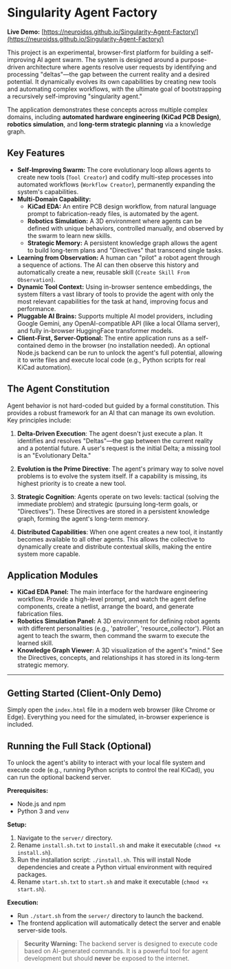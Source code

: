 # Singularity Agent Factory

**Live Demo:** [https://neuroidss.github.io/Singularity-Agent-Factory/](https://neuroidss.github.io/Singularity-Agent-Factory/)

This project is an experimental, browser-first platform for building a self-improving AI agent swarm. The system is designed around a purpose-driven architecture where agents resolve user requests by identifying and processing "deltas"—the gap between the current reality and a desired potential. It dynamically evolves its own capabilities by creating new tools and automating complex workflows, with the ultimate goal of bootstrapping a recursively self-improving "singularity agent."

The application demonstrates these concepts across multiple complex domains, including **automated hardware engineering (KiCad PCB Design)**, **robotics simulation**, and **long-term strategic planning** via a knowledge graph.

## Key Features

*   **Self-Improving Swarm:** The core evolutionary loop allows agents to create new tools (`Tool Creator`) and codify multi-step processes into automated workflows (`Workflow Creator`), permanently expanding the system's capabilities.
*   **Multi-Domain Capability:**
    *   **KiCad EDA:** An entire PCB design workflow, from natural language prompt to fabrication-ready files, is automated by the agent.
    *   **Robotics Simulation:** A 3D environment where agents can be defined with unique behaviors, controlled manually, and observed by the swarm to learn new skills.
    *   **Strategic Memory:** A persistent knowledge graph allows the agent to build long-term plans and "Directives" that transcend single tasks.
*   **Learning from Observation:** A human can "pilot" a robot agent through a sequence of actions. The AI can then observe this history and automatically create a new, reusable skill (`Create Skill From Observation`).
*   **Dynamic Tool Context:** Using in-browser sentence embeddings, the system filters a vast library of tools to provide the agent with only the most relevant capabilities for the task at hand, improving focus and performance.
*   **Pluggable AI Brains:** Supports multiple AI model providers, including Google Gemini, any OpenAI-compatible API (like a local Ollama server), and fully in-browser HuggingFace transformer models.
*   **Client-First, Server-Optional:** The entire application runs as a self-contained demo in the browser (no installation needed). An optional Node.js backend can be run to unlock the agent's full potential, allowing it to write files and execute local code (e.g., Python scripts for real KiCad automation).

## The Agent Constitution

Agent behavior is not hard-coded but guided by a formal constitution. This provides a robust framework for an AI that can manage its own evolution. Key principles include:

1.  **Delta-Driven Execution**: The agent doesn't just execute a plan. It identifies and resolves "Deltas"—the gap between the current reality and a potential future. A user's request is the initial Delta; a missing tool is an "Evolutionary Delta."

2.  **Evolution is the Prime Directive**: The agent's primary way to solve novel problems is to evolve the system itself. If a capability is missing, its highest priority is to create a new tool.

3.  **Strategic Cognition**: Agents operate on two levels: tactical (solving the immediate problem) and strategic (pursuing long-term goals, or "Directives"). These Directives are stored in a persistent knowledge graph, forming the agent's long-term memory.

4.  **Distributed Capabilities**: When one agent creates a new tool, it instantly becomes available to all other agents. This allows the collective to dynamically create and distribute contextual skills, making the entire system more capable.

## Application Modules

*   **KiCad EDA Panel:** The main interface for the hardware engineering workflow. Provide a high-level prompt, and watch the agent define components, create a netlist, arrange the board, and generate fabrication files.
*   **Robotics Simulation Panel:** A 3D environment for defining robot agents with different personalities (e.g., 'patroller', 'resource_collector'). Pilot an agent to teach the swarm, then command the swarm to execute the learned skill.
*   **Knowledge Graph Viewer:** A 3D visualization of the agent's "mind." See the Directives, concepts, and relationships it has stored in its long-term strategic memory.

---

## Getting Started (Client-Only Demo)

Simply open the `index.html` file in a modern web browser (like Chrome or Edge). Everything you need for the simulated, in-browser experience is included.

## Running the Full Stack (Optional)

To unlock the agent's ability to interact with your local file system and execute code (e.g., running Python scripts to control the real KiCad), you can run the optional backend server.

**Prerequisites:**
*   Node.js and npm
*   Python 3 and `venv`

**Setup:**
1.  Navigate to the `server/` directory.
2.  Rename `install.sh.txt` to `install.sh` and make it executable (`chmod +x install.sh`).
3.  Run the installation script: `./install.sh`. This will install Node dependencies and create a Python virtual environment with required packages.
4.  Rename `start.sh.txt` to `start.sh` and make it executable (`chmod +x start.sh`).

**Execution:**
*   Run `./start.sh` from the `server/` directory to launch the backend.
*   The frontend application will automatically detect the server and enable server-side tools.

> **Security Warning:** The backend server is designed to execute code based on AI-generated commands. It is a powerful tool for agent development but should **never** be exposed to the internet.
